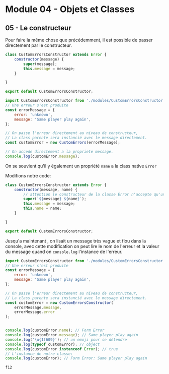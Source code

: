 # Module 04 - Objets et Classes

## 05 - Le constructeur

Pour faire la même chose que précédemment, il est possible de passer directement par le constructeur.

````js
class CustomErrorsConstructor extends Error {
    constructor(message) {
        super(message);
        this.message = message;
    }

}

export default CustomErrorsConstructor;
````

````js
import CustomErrorsConstructor from './modules/CustomErrorsConstructor.js';
// Une erreur s'est produite
const errorMessage = {
    error: 'unknown',
    message: 'Same player play again',
};

// On passe l'erreur directement au niveau de constructeur,
// La class parente sera instancié avec le message directement.
const customError = new CustomErrors(errorMessage);

// On accede directement a la propriete message.
console.log(customError.message);
````

On se souvient qu'il y également un propriété `name` a la class native `Error`

Modifions notre code:

````js
class CustomErrorsConstructor extends Error {
    constructor(message, name) {
        // attention le constructeur de la classe Error n'accepte qu'un argument
        super(`${message} ${name}`);
        this.message = message;
        this.name = name;
    }

}

export default CustomErrorsConstructor;
````

Jusqu'a maintenant , on lisait un message très vague et flou dans la console, avec cette modification on peut lire le nom de l'erreur et la valeur du message quand on `console.log` l'instance de l'erreur.

````js
import CustomErrorsConstructor from './modules/CustomErrorsConstructor.js';
// Une erreur s'est produite
const errorMessage = {
    error: 'unknown',
    message: 'Same player play again',
};

// On passe l'erreur directement au niveau de constructeur,
// La class parente sera instancié avec le message directement.
const customError = new CustomErrorsConstructor(
    errorMessage.message,
    errorMessage.error
);


console.log(customError.name); // Form Error
console.log(customError.message); // Same player play again
console.log('\u{1f609}'); // un emoji pour se détendre
console.log(typeof customError); // object
console.log(customError instanceof Error); // true
// L'instance de notre classe:
console.log(customError); // Form Error: Same player play again
````

`f12`
